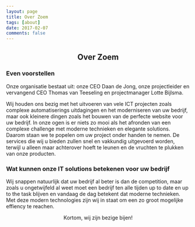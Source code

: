 ```yaml
---
layout: page
title: Over Zoem
tags: [about]
date: 2017-02-07
comments: false
---
```

    
## <center>Over Zoem</center>

### Even voorstellen
Onze organisatie bestaat uit: onze CEO Daan de Jong, onze projectleider en vervangend CEO Thomas van Teeseling en projectmanager Lotte Bijlsma.

Wij houden ons bezig met het uitvoeren van vele ICT projecten zoals complexe automatiserings uitdagingen en het moderniseren van uw bedrijf, maar ook kleinere dingen zoals het bouwen van de perfecte website voor uw bedrijf. In onze ogen is er niets zo mooi als het afronden van een complexe challenge met moderne technieken en elegante solutions. Daarom staan we te popelen om uw project onder handen te nemen. De services die wij u bieden zullen snel en vakkundig uitgevoerd worden, terwijl u alleen maar achterover hoeft te leunen en de vruchten te plukken van onze producten. 

### Wat kunnen onze IT solutions betekenen voor uw bedrijf
Wij snappen natuurlijk dat uw bedrijf al beter is dan de competition, maar zoals u ongetwijfeld al weet moet een bedrijf ten alle tijden up to date en up to the task blijven en vandaag de dag betekent dat moderne technieken. Met deze modern technologies zijn wij in staat om een zo groot mogelijke effiency te reachen. 

<center>Kortom, wij zijn bezige bijen!</center>
